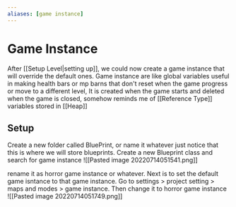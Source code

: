 ```yaml
---
aliases: [game instance]
---
```

# Game Instance
After [[Setup Level|setting up]], we could now create a game instance that will override the default ones. Game instance are like global variables useful in making health bars or mp barns that don't reset when the game progress or move to a different level, It is created when the game starts and deleted when the game is closed, somehow reminds me of [[Reference Type]] variables stored in [[Heap]]

## Setup
Create a new folder called BluePrint, or name it whatever just notice that this is where we will store blueprints. 
Create a new Blueprint class and search for game instance
![[Pasted image 20220714051541.png]]

rename it as horror game instance or whatever. Next is to set the default game isntance to that game instance. Go to settings > project setting > maps and modes > game instance. Then change it to horror game instance
![[Pasted image 20220714051749.png]]

